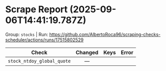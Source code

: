 # Scrape Report (2025-09-06T14:41:19.787Z)

Group: `stocks`  |  Run: https://github.com/AlbertoRoca96/scraping-checks-scheduler/actions/runs/17515802529

| Check | Changed | Keys | Error |
|---|:---:|:--|:--|
| `stock_ntdoy_global_quote` | — |  |  |
